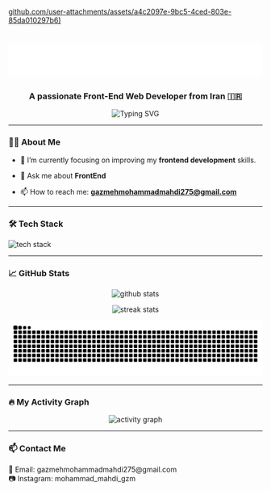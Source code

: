 [github.com/user-attachments/assets/a4c2097e-9bc5-4ced-803e-85da010297b6)](https://github.com/user-attachments/assets/a4c2097e-9bc5-4ced-803e-85da010297b6)

<h1 align="center">
  <img src="https://github.com/mohammadmahdigazmeh/mohammadmahdigazmeh/blob/main/name.svg" alt="Hi, I'm MohammadMahdi Gazmeh" />
</h1>


<h3 align="center">A passionate Front-End Web Developer from Iran 🇮🇷</h3>

<p align="center">
  <img src="https://readme-typing-svg.herokuapp.com?font=Fira+Code&size=22&duration=4000&pause=1000&center=true&vCenter=true&width=435&lines=Frontend+Developer;HTML+%7C+CSS+%7C+JavaScript;Living+in+Mazandaran%2C+Iran" alt="Typing SVG" />
</p>

---

### 🧑‍💻 About Me

- 🌱 I’m currently focusing on improving my **frontend development** skills.

- 💬 Ask me about **FrontEnd**

- 📫 How to reach me: **gazmehmohammadmahdi275@gmail.com**

---

### 🛠️ Tech Stack

<p align="left">
  <img src="https://skillicons.dev/icons?i=html,css,bootstrap,js,git,github,vscode" alt="tech stack" />
</p>

---

### 📈 GitHub Stats

<p align="center">
  <img src="https://github-readme-stats.vercel.app/api?username=mohammadmahdigazmeh&show_icons=true&theme=tokyonight" alt="github stats" />
</p>

<p align="center">
  <img src="https://github-readme-streak-stats.herokuapp.com/?user=mohammadmahdigazmeh&theme=tokyonight" alt="streak stats" />
</p>

<p align="center">
  <img src="https://raw.githubusercontent.com/mohammadmahdigazmeh/mohammadmahdigazmeh/output/github-contribution-grid-snake-dark.svg" alt="snake gif" />
</p>

---

### 🔥 My Activity Graph

<p align="center">
  <img src="https://github-readme-activity-graph.vercel.app/graph?username=mohammadmahdigazmeh&theme=tokyo-night" alt="activity graph" />
</p>

---

### 📫 Contact Me

<p align="left">
  📧 Email: gazmehmohammadmahdi275@gmail.com
  <br>
  📷 Instagram: mohammad_mahdi_gzm
</p>
